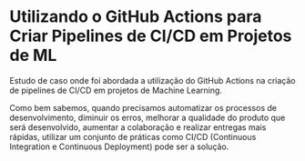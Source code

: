 # Utilizando o GitHub Actions para Criar Pipelines de CI/CD em Projetos de ML
Estudo de caso onde foi abordada a utilização do GitHub Actions na criação de pipelines de CI/CD em projetos de Machine Learning.

Como bem sabemos, quando precisamos automatizar os processos de desenvolvimento, diminuir os erros, melhorar a qualidade do produto que será desenvolvido, aumentar a colaboração e realizar entregas mais rápidas, utilizar um conjunto de práticas como CI/CD (Continuous Integration e Continuous Deployment) pode ser a solução.

